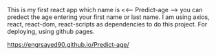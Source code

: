 This is my first react app which name is <<-- Predict-age -->
you can predect the age entering your first name or last name.
I am using axios, react, react-dom, react-scripts as dependencies to 
do this project.
For deploying, using github pages.

https://engrsayed90.github.io/Predict-age/
